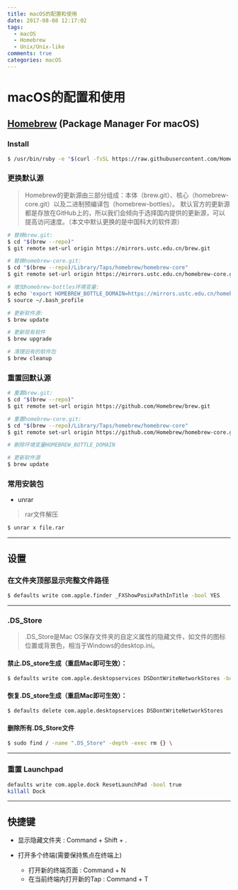 ```yaml
---
title: macOS的配置和使用
date: 2017-08-08 12:17:02
tags:
  - macOS
  - Homebrew
  - Unix/Unix-like
comments: true
categories: macOS
---
```

# macOS的配置和使用

## [Homebrew](https://brew.sh/index_zh-cn.html) (Package Manager For macOS)

### Install

```bash
$ /usr/bin/ruby -e "$(curl -fsSL https://raw.githubusercontent.com/Homebrew/install/master/install)"
```

<!-- more -->

### 更换默认源

>Homebrew的更新源由三部分组成：本体（brew.git）、核心（homebrew-core.git）以及二进制预编译包（homebrew-bottles）。
>默认官方的更新源都是存放在GitHub上的，所以我们会倾向于选择国内提供的更新源，可以提高访问速度。（本文中默认更换的是中国科大的软件源）

```bash
# 替换brew.git:
$ cd "$(brew --repo)"
$ git remote set-url origin https://mirrors.ustc.edu.cn/brew.git

# 替换homebrew-core.git:
$ cd "$(brew --repo)/Library/Taps/homebrew/homebrew-core"
$ git remote set-url origin https://mirrors.ustc.edu.cn/homebrew-core.git

# 增加homebrew-bottles环境变量:
$ echo 'export HOMEBREW_BOTTLE_DOMAIN=https://mirrors.ustc.edu.cn/homebrew-bottles' >> ~/.bash_profile
$ source ~/.bash_profile

# 更新软件源:
$ brew update

# 更新现有软件
$ brew upgrade

# 清理旧有的软件包
$ brew cleanup
```

### 重置回默认源

```bash
# 重置brew.git:
$ cd "$(brew --repo)"
$ git remote set-url origin https://github.com/Homebrew/brew.git

# 重置homebrew-core.git:
$ cd "$(brew --repo)/Library/Taps/homebrew/homebrew-core"
$ git remote set-url origin https://github.com/Homebrew/homebrew-core.git

# 删除环境变量HOMEBREW_BOTTLE_DOMAIN

# 更新软件源
$ brew update
```

### 常用安装包

* unrar

> rar文件解压

```bash
$ unrar x file.rar
```

***

## 设置

### 在文件夹顶部显示完整文件路径

```bash
$ defaults write com.apple.finder _FXShowPosixPathInTitle -bool YES
```

***

### .DS_Store

>.DS_Store是Mac OS保存文件夹的自定义属性的隐藏文件，如文件的图标位置或背景色，相当于Windows的desktop.ini。

#### 禁止.DS_store生成（重启Mac即可生效）：

```bash
$ defaults write com.apple.desktopservices DSDontWriteNetworkStores -bool TRUE 
```

#### 恢复.DS_store生成（重启Mac即可生效）： 

```bash
$ defaults delete com.apple.desktopservices DSDontWriteNetworkStores
```

#### 删除所有.DS_Store文件

```bash
$ sudo find / -name ".DS_Store" -depth -exec rm {} \
```

***

### 重置 Launchpad

```bash
defaults write com.apple.dock ResetLaunchPad -bool true
killall Dock
```

***

## 快捷键

* 显示隐藏文件夹 : Command + Shift + .

* 打开多个终端(需要保持焦点在终端上)
  * 打开新的终端页面 : Command + N
  * 在当前终端内打开新的Tap : Command + T